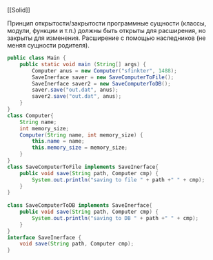 [[Solid]]

Принцип открытости/закрытости
программные сущности (классы, модули, функции и т.п.) должны быть открыты для расширения, но закрыты для изменения. Расширение с помощью наследников (не меняя сущности родителя).

```java
public class Main {  
    public static void main (String[] args) {  
        Computer anus = new Computer("sfinkter", 1488);  
        SaveInerface saver = new SaveComputerToFile();  
        SaveInerface saver2 = new SaveComputerToDB();  
        saver.save("out.dat", anus);  
        saver2.save("out.dat", anus);  
    }  
}  
class Computer{  
    String name;  
    int memory_size;  
    Computer(String name, int memory_size) {  
        this.name = name;  
        this.memory_size = memory_size;  
    }  
}  
class SaveComputerToFile implements SaveInerface{  
    public void save(String path, Computer cmp) {  
        System.out.println("saving to file " + path +" " + cmp);  
    }  
}  
  
class SaveComputerToDB implements SaveInerface{  
    public void save(String path, Computer cmp) {  
        System.out.println("saving to DB " + path +" " + cmp);  
    }  
}  
interface SaveInerface {  
    void save(String path, Computer cmp);  
}
```